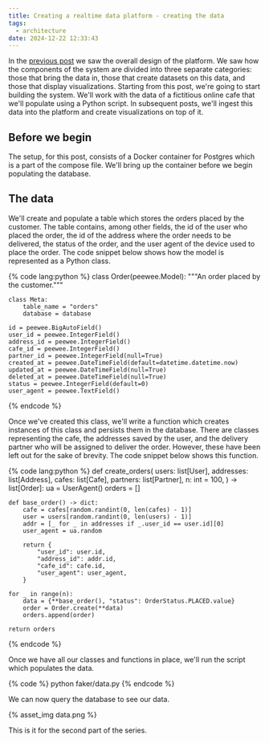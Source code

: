 ```yaml
---
title: Creating a realtime data platform - creating the data
tags:
  - architecture
date: 2024-12-22 12:33:43
---
```



In the [previous post](/2024/12/18/Creating-a-data-wrehouse-with-Apache-Pinot-and-Debezium/) we saw the overall design of the platform. We saw how the components of the system are divided into three separate categories: those that bring the data in, those that create datasets on this data, and those that display visualizations. Starting from this post, we're going to start building the system. We'll work with the data of a fictitious online cafe that we'll populate using a Python script. In subsequent posts, we'll ingest this data into the platform and create visualizations on top of it.

## Before we begin  

The setup, for this post, consists of a Docker container for Postgres which is a part of the compose file. We'll bring up the container before we begin populating the database.

## The data  

We'll create and populate a table which stores the orders placed by the customer. The table contains, among other fields, the id of the user who placed the order, the id of the address where the order needs to be delivered, the status of the order, and the user agent of the device used to place the order. The code snippet below shows how the model is represented as a Python class.

{% code lang:python %}
class Order(peewee.Model):
    """An order placed by the customer."""

    class Meta:
        table_name = "orders"
        database = database

    id = peewee.BigAutoField()
    user_id = peewee.IntegerField()
    address_id = peewee.IntegerField()
    cafe_id = peewee.IntegerField()
    partner_id = peewee.IntegerField(null=True)
    created_at = peewee.DateTimeField(default=datetime.datetime.now)
    updated_at = peewee.DateTimeField(null=True)
    deleted_at = peewee.DateTimeField(null=True)
    status = peewee.IntegerField(default=0)
    user_agent = peewee.TextField()
{% endcode %}  

Once we've created this class, we'll write a function which creates instances of this class and persists them in the database. There are classes representing the cafe, the addresses saved by the user, and the delivery partner who will be assigned to deliver the order. However, these have been left out for the sake of brevity. The code snippet below shows this function.  

{% code lang:python %}
def create_orders(
    users: list[User],
    addresses: list[Address],
    cafes: list[Cafe],
    partners: list[Partner],
    n: int = 100,
) -> list[Order]:
    ua = UserAgent()
    orders = []

    def base_order() -> dict:
        cafe = cafes[random.randint(0, len(cafes) - 1)]
        user = users[random.randint(0, len(users) - 1)]
        addr = [_ for _ in addresses if _.user_id == user.id][0]
        user_agent = ua.random

        return {
            "user_id": user.id,
            "address_id": addr.id,
            "cafe_id": cafe.id,
            "user_agent": user_agent,
        }

    for _ in range(n):
        data = {**base_order(), "status": OrderStatus.PLACED.value}
        order = Order.create(**data)
        orders.append(order)

    return orders
{% endcode %}  

Once we have all our classes and functions in place, we'll run the script which populates the data.

{% code %}
python faker/data.py
{% endcode %}  

We can now query the database to see our data.  

{% asset_img data.png %}  

This is it for the second part of the series.